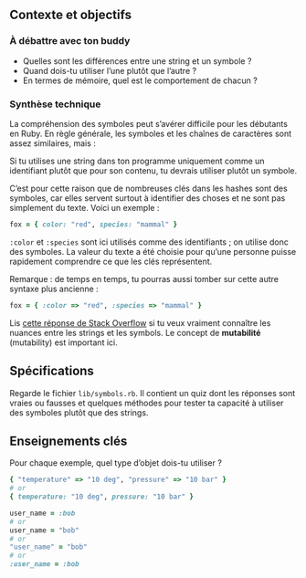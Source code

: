 ## Contexte et objectifs

### À débattre avec ton buddy

- Quelles sont les différences entre une string et un symbole ?
- Quand dois-tu utiliser l’une plutôt que l’autre ?
- En termes de mémoire, quel est le comportement de chacun ?

### Synthèse technique

La compréhension des symboles peut s’avérer difficile pour les débutants en Ruby. En règle générale, les symboles et les chaînes de caractères sont assez similaires, mais :

Si tu utilises une string dans ton programme uniquement comme un identifiant plutôt que pour son contenu, tu devrais utiliser plutôt un symbole.

C’est pour cette raison que de nombreuses clés dans les hashes sont des symboles, car elles servent surtout à identifier des choses et ne sont pas simplement du texte. Voici un exemple :

```ruby
fox = { color: "red", species: "mammal" }
```

`:color` et `:species` sont ici utilisés comme des identifiants ; on utilise donc des symboles. La valeur du texte a été choisie pour qu’une personne puisse rapidement comprendre ce que les clés représentent.

Remarque : de temps en temps, tu pourras aussi tomber sur cette autre syntaxe plus ancienne :

```ruby
fox = { :color => "red", :species => "mammal" }
```

Lis [cette réponse de Stack Overflow](http://stackoverflow.com/a/8189435/197944/) si tu veux vraiment connaître les nuances entre les strings et les symbols. Le concept de **mutabilité** (mutability) est important ici.

## Spécifications

Regarde le fichier `lib/symbols.rb`. Il contient un quiz dont les réponses sont vraies ou fausses et quelques méthodes pour tester ta capacité à utiliser des symboles plutôt que des strings.

## Enseignements clés

Pour chaque exemple, quel type d’objet dois-tu utiliser ?

```ruby
{ "temperature" => "10 deg", "pressure" => "10 bar" }
# or
{ temperature: "10 deg", pressure: "10 bar" }
```

```ruby
user_name = :bob
# or
user_name = "bob"
# or
"user_name" = "bob"
# or
:user_name = :bob
```
